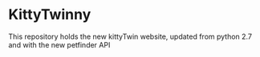 # KittyTwinny

This repository holds the new kittyTwin website, updated from
python 2.7 and with the new petfinder API